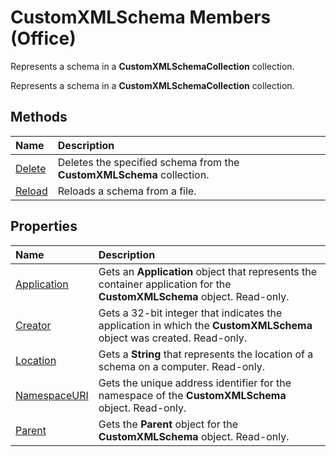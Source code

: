 
# CustomXMLSchema Members (Office)
Represents a schema in a  **CustomXMLSchemaCollection** collection.

Represents a schema in a  **CustomXMLSchemaCollection** collection.


## Methods



|**Name**|**Description**|
|:-----|:-----|
|[Delete](bdd79a25-7f2f-c810-13b0-9d7dc34e9a3d.md)|Deletes the specified schema from the  **CustomXMLSchema** collection.|
|[Reload](963b941a-0b93-fc02-c150-747975005561.md)|Reloads a schema from a file.|

## Properties



|**Name**|**Description**|
|:-----|:-----|
|[Application](7f606125-4168-8d4c-1486-15bf2ef8af2a.md)|Gets an  **Application** object that represents the container application for the **CustomXMLSchema** object. Read-only.|
|[Creator](ceabfabc-81c8-ee20-af58-986c32aee275.md)|Gets a 32-bit integer that indicates the application in which the  **CustomXMLSchema** object was created. Read-only.|
|[Location](0efe9b44-8ad1-bf4d-a5f4-0aeb60457d90.md)|Gets a  **String** that represents the location of a schema on a computer. Read-only.|
|[NamespaceURI](4e156bf1-33e8-d732-b248-51d0f832745a.md)|Gets the unique address identifier for the namespace of the  **CustomXMLSchema** object. Read-only.|
|[Parent](b8eabf69-c09b-6bf2-4b3d-e1a62473fd1d.md)|Gets the  **Parent** object for the **CustomXMLSchema** object. Read-only.|
